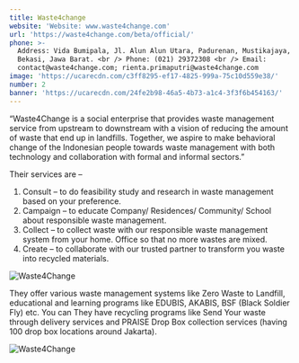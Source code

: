 ```yaml
---
title: Waste4change
website: 'Website: www.waste4change.com'
url: 'https://waste4change.com/beta/official/'
phone: >-
  Address: Vida Bumipala, Jl. Alun Alun Utara, Padurenan, Mustikajaya, Kota
  Bekasi, Jawa Barat. <br /> Phone: (021) 29372308 <br /> Email:
  contact@waste4change.com; rienta.primaputri@waste4change.com
image: 'https://ucarecdn.com/c3ff8295-ef17-4825-999a-75c10d559e38/'
number: 2
banner: 'https://ucarecdn.com/24fe2b98-46a5-4b73-a1c4-3f3f6b454163/'
---
```

“Waste4Change is a social enterprise that provides waste management service from upstream to downstream with a vision of reducing the amount of waste that end up in landfills. Together, we aspire to make behavioral change of the Indonesian people towards waste management with both technology and collaboration with formal and informal sectors.”

Their services are –

1. Consult – to do feasibility study and research in waste management based on your preference.
2. Campaign – to educate Company/ Residences/ Community/ School about responsible waste management.
3. Collect – to collect waste with our responsible waste management system from your home. Office so that no more wastes are mixed.
4. Create – to collaborate with our trusted partner to transform you waste into recycled materials.

![Waste4Change](https://ucarecdn.com/9a6cfbe0-f9ab-4b75-9bb6-944986a13abc/ "Waste4Change")

They offer various waste management systems like Zero Waste to Landfill, educational and learning programs like EDUBIS, AKABIS, BSF (Black Soldier Fly) etc. You can They have recycling programs like Send Your waste through delivery services and PRAISE Drop Box collection services (having 100 drop box locations around Jakarta).

![Waste4Change](https://ucarecdn.com/7bb666dd-5678-4cf3-9e27-f500de333d0e/ "Waste4Change")
